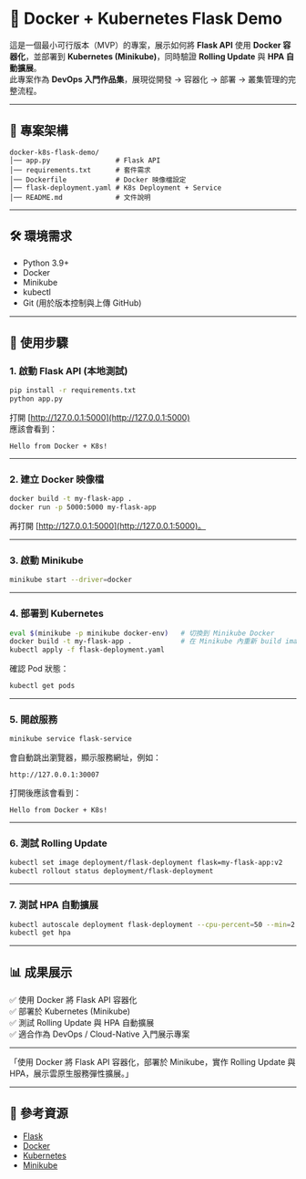 # 🚀 Docker + Kubernetes Flask Demo

這是一個最小可行版本（MVP）的專案，展示如何將 **Flask API** 使用 **Docker 容器化**，並部署到 **Kubernetes (Minikube)**，同時驗證 **Rolling Update** 與 **HPA 自動擴展**。  
此專案作為 **DevOps 入門作品集**，展現從開發 → 容器化 → 部署 → 叢集管理的完整流程。

---

## 📂 專案架構
```
docker-k8s-flask-demo/
│── app.py                # Flask API
│── requirements.txt      # 套件需求
│── Dockerfile            # Docker 映像檔設定
│── flask-deployment.yaml # K8s Deployment + Service
│── README.md             # 文件說明
```

---

## 🛠️ 環境需求
- Python 3.9+
- Docker
- Minikube
- kubectl
- Git (用於版本控制與上傳 GitHub)

---

## 📝 使用步驟

### 1. 啟動 Flask API (本地測試)
```bash
pip install -r requirements.txt
python app.py
```
打開 [http://127.0.0.1:5000](http://127.0.0.1:5000)  
應該會看到：
```
Hello from Docker + K8s!
```

---

### 2. 建立 Docker 映像檔
```bash
docker build -t my-flask-app .
docker run -p 5000:5000 my-flask-app
```
再打開 [http://127.0.0.1:5000](http://127.0.0.1:5000)。

---

### 3. 啟動 Minikube
```bash
minikube start --driver=docker
```

---

### 4. 部署到 Kubernetes
```bash
eval $(minikube -p minikube docker-env)   # 切換到 Minikube Docker
docker build -t my-flask-app .            # 在 Minikube 內重新 build image
kubectl apply -f flask-deployment.yaml
```

確認 Pod 狀態：
```bash
kubectl get pods
```

---

### 5. 開啟服務
```bash
minikube service flask-service
```
會自動跳出瀏覽器，顯示服務網址，例如：
```
http://127.0.0.1:30007
```

打開後應該會看到：
```
Hello from Docker + K8s!
```

---

### 6. 測試 Rolling Update
```bash
kubectl set image deployment/flask-deployment flask=my-flask-app:v2
kubectl rollout status deployment/flask-deployment
```

---

### 7. 測試 HPA 自動擴展
```bash
kubectl autoscale deployment flask-deployment --cpu-percent=50 --min=2 --max=5
kubectl get hpa
```

---

## 📊 成果展示
✅ 使用 Docker 將 Flask API 容器化  
✅ 部署於 Kubernetes (Minikube)  
✅ 測試 Rolling Update 與 HPA 自動擴展  
✅ 適合作為 DevOps / Cloud-Native 入門展示專案  

---


「使用 Docker 將 Flask API 容器化，部署於 Minikube，實作 Rolling Update 與 HPA，展示雲原生服務彈性擴展。」

---

## 📎 參考資源
- [Flask](https://flask.palletsprojects.com/)  
- [Docker](https://docs.docker.com/)  
- [Kubernetes](https://kubernetes.io/)  
- [Minikube](https://minikube.sigs.k8s.io/docs/)  
